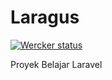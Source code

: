 # Laragus


[![Wercker status](https://app.wercker.com/status//m)](https://app.wercker.com/project/bykey/562a2d35ad8c84857c0060d6)

Proyek Belajar Laravel  


